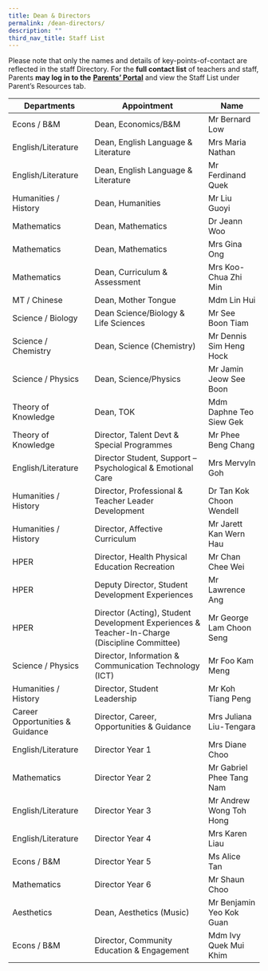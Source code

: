 ```yaml
---
title: Dean & Directors
permalink: /dean-directors/
description: ""
third_nav_title: Staff List
---
```

Please note that only the names and details of key-points-of-contact are reflected in the staff Directory. For the&nbsp;**full contact list**&nbsp;of teachers and staff, Parents&nbsp;**may log in to the**&nbsp;<a href="http://lms.acsindep.edu.sg/ACSIndep/logon_new.aspx?type=parents" target="_blank"><b>Parents’ Portal</b></a>&nbsp;and view the Staff List under Parent’s Resources tab.

| Departments | Appointment | Name |
| --- | --- | --- |
| Econs / B&amp;M | Dean, Economics/B&amp;M | Mr Bernard Low |
| English/Literature | Dean, English Language &amp; Literature | Mrs Maria Nathan |
| English/Literature | Dean, English Language &amp; Literature | Mr Ferdinand Quek |
| Humanities / History | Dean, Humanities | Mr Liu Guoyi |
| Mathematics | Dean, Mathematics | Dr Jeann Woo |
| Mathematics | Dean, Mathematics | Mrs Gina Ong |
| Mathematics | Dean, Curriculum &amp; Assessment | Mrs Koo-Chua Zhi Min |
| MT / Chinese | Dean, Mother Tongue | Mdm Lin Hui |
| Science / Biology | Dean Science/Biology &amp; Life Sciences | Mr See Boon Tiam |
| Science / Chemistry | Dean, Science (Chemistry) | Mr Dennis Sim Heng Hock |
| Science / Physics | Dean, Science/Physics  | Mr Jamin Jeow See Boon |
| Theory of Knowledge | Dean, TOK | Mdm Daphne Teo Siew Gek |
| Theory of Knowledge | Director, Talent Devt &amp; Special Programmes | Mr Phee Beng Chang |
| English/Literature | Director Student, Support – Psychological &amp; Emotional Care | Mrs Mervyln Goh |
| Humanities / History | Director, Professional &amp; Teacher Leader Development | Dr Tan Kok Choon Wendell  |
| Humanities / History | Director, Affective Curriculum | Mr Jarett Kan Wern Hau |
| HPER | Director, Health Physical Education Recreation | Mr Chan Chee Wei |
| HPER | Deputy Director, Student Development Experiences | Mr Lawrence Ang |
| HPER | Director (Acting), Student Development Experiences &amp; Teacher-In-Charge (Discipline Committee) | Mr George Lam Choon Seng |
| Science / Physics | Director, Information &amp; Communication Technology (ICT) | Mr Foo Kam Meng |
| Humanities / History | Director, Student Leadership | Mr Koh Tiang Peng |
| Career Opportunities &amp; Guidance | Director, Career, Opportunities &amp; Guidance | Mrs Juliana Liu-Tengara |
| English/Literature | Director Year 1 | Mrs Diane Choo |
| Mathematics | Director Year 2 | Mr Gabriel Phee Tang Nam |
| English/Literature | Director Year 3 | Mr Andrew Wong Toh Hong |
| English/Literature | Director Year 4 | Mrs Karen Liau |
| Econs / B&amp;M | Director Year 5 | Ms Alice Tan |
| Mathematics | Director Year 6 | Mr Shaun Choo |
| Aesthetics | Dean, Aesthetics (Music) | Mr Benjamin Yeo Kok Guan |
| Econs / B&amp;M | Director, Community Education &amp; Engagement | Mdm Ivy Quek Mui Khim |